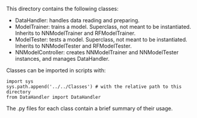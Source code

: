 This directory contains the following classes:
* DataHandler: handles data reading and preparing.
* ModelTrainer: trains a model. Superclass, not meant to be instantiated. Inherits to NNModelTrainer and RFModelTrainer.
* ModelTester: tests a model. Superclass, not meant to be instantiated. Inherits to NNModelTester and RFModelTester.
* NNModelController: creates NNModelTrainer and NNModelTester instances, and manages DataHandler.

Classes can be imported in scripts with:

    import sys
    sys.path.append('../../Classes') # with the relative path to this directory
    from DataHandler import DataHandler

The .py files for each class contain a brief summary of their usage.